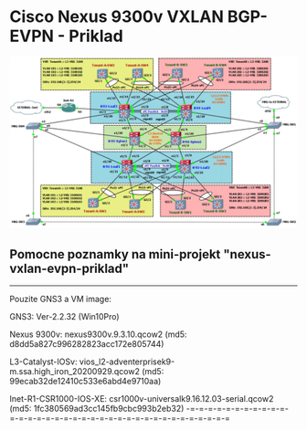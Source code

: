 # Cisco Nexus 9300v VXLAN BGP-EVPN - Priklad
![GNS3 - testovacia VXLAN-EVPN topologia](https://github.com/vincentvlk/nexus-vxlan-evpn-priklad/blob/main/gh-gns3-vxlan-evpn-topologia.png)

## Pomocne poznamky na mini-projekt "nexus-vxlan-evpn-priklad"
---

Pouzite GNS3 a VM image:

GNS3: Ver-2.2.32 (Win10Pro)

Nexus 9300v: nexus9300v.9.3.10.qcow2 (md5: d8dd5a827c996282823acc172e805744)

L3-Catalyst-IOSv: vios_l2-adventerprisek9-m.ssa.high_iron_20200929.qcow2
                  (md5: 99ecab32de12410c533e6abd4e9710aa)

Inet-R1-CSR1000-IOS-XE: csr1000v-universalk9.16.12.03-serial.qcow2
                        (md5: 1fc380569ad3cc145fb9cbc993b2eb32)
-=-=-=-=-=-=-=-=-=-=-=-=-=-=-=-=-=-=-=-=-=-=-=-=-=-=-=-=-=-=-=-=-=-=-=-=
